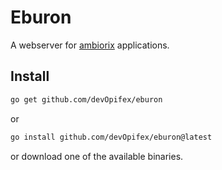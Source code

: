 # Eburon

A webserver for [ambiorix](https://ambiorix.john-coene.com) applications.

## Install

```bash
go get github.com/devOpifex/eburon
```

or

``` bash
go install github.com/devOpifex/eburon@latest
```

or download one of the available binaries.
